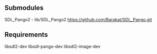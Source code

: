 
## Submodules
SDL_Pango2 - lib/SDL_Pango2
https://github.com/Barakat/SDL_Pango.git

## Requirements
libsdl2-dev libsdl-pango-dev libsdl2-image-dev


